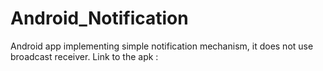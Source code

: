 # Android_Notification
Android app implementing simple notification mechanism, it does not use broadcast receiver. 
Link to the apk : 
